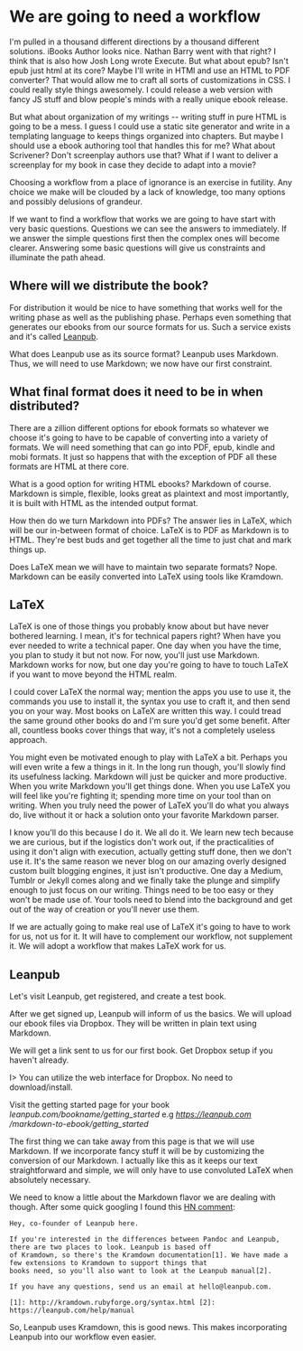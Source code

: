 # We are going to need a workflow

I'm pulled in a thousand different directions by a thousand different solutions. iBooks Author looks nice. Nathan Barry
went with that right? I think that is also how Josh Long wrote Execute. But what about epub? Isn't epub just html at 
its core? Maybe I'll write in HTMl and use an HTML to PDF converter? That would allow me to craft all sorts of
customizations in CSS. I could really style things awesomely. I could release a web version with fancy JS stuff and 
blow people's minds with a really unique ebook release.

But what about organization of my writings -- writing stuff in pure HTML is going to be a mess. I guess I could use a
static site generator and write in a templating language to keeps things organized into chapters. But maybe I should 
use a ebook authoring tool that handles this for me? What about Scrivener? Don't screenplay authors use that? What if 
I want to deliver a screenplay for my book in case they decide to adapt into a movie?

Choosing a workflow from a place of ignorance is an exercise in futility. Any choice we make will be clouded by a lack
of knowledge, too many options and possibly delusions of grandeur.

If we want to find a workflow that works we are going to have start with very basic questions. Questions
we can see the answers to immediately. If we answer the simple questions first then the complex ones will become
clearer. Answering some basic questions will give us constraints and illuminate the path ahead.

## Where will we distribute the book?

For distribution it would be nice to have something that works well for the writing phase as well as the publishing
phase. Perhaps even something that generates our ebooks from our source formats for us. Such a service exists and it's
called [Leanpub](https://leanpub.com).

What does Leanpub use as its source format? Leanpub uses Markdown. Thus, we will need to use Markdown; we now have our
first constraint.

## What final format does it need to be in when distributed?

There are a zillion different options for ebook formats so whatever we choose it's going to have to be capable of
converting into a variety of formats. We will need something that can go into PDF, epub, kindle and mobi formats. It
just so happens that with the exception of PDF all these formats are HTML at there core. 

What is a good option for writing HTML ebooks? Markdown of course. Markdown is simple, flexible, looks great as
plaintext and most importantly, it is built with HTML as the intended output format.

How then do we turn Markdown into PDFs? The answer lies in LaTeX, which will be our in-between format of choice. LaTeX
is to PDF as Markdown is to HTML. They're best buds and get together all the time to just chat and mark things up. 

Does LaTeX mean we will have to maintain two separate formats? Nope. Markdown can be easily converted into LaTeX
using tools like Kramdown.

## LaTeX

LaTeX is one of those things you probably know about but have never bothered learning. I mean, it's for technical
papers right? When have you ever needed to write a technical paper. One day when you have the time, you plan to study 
it but not now. For now, you'll just use Markdown. Markdown works for now, but one day you're going to have to touch 
LaTeX if you want to move beyond the HTML realm.

I could cover LaTeX the normal way; mention the apps you use to use it, the commands you use to install it, the syntax
you use to craft it, and then send you on your way. Most books on LaTeX are written this way. I could tread the same
ground other books do and I'm sure you'd get some benefit. After all, countless books cover things that way, it's not a
completely useless approach. 

You might even be motivated enough to play with LaTeX a bit. Perhaps you will even write a few a things in it. In the
long run though, you'll slowly find its usefulness lacking. Markdown will just be quicker and more productive. When you
write Markdown you'll get things done. When you use LaTeX you will feel like you're fighting it; spending more time on
your tool than on writing. When you truly need the power of LaTeX you'll do what you always do, live without it or hack
a solution onto your favorite Markdown parser.

I know you'll do this because I do it. We all do it. We learn new tech because we are curious, but if the logistics
don't work out, if the practicalities of using it don't align with execution, actually getting stuff done, then we 
don't use it. It's the same reason we never blog on our amazing overly designed custom built blogging engines, it just 
isn't productive. One day a Medium, Tumblr or Jekyll comes along and we finally take the plunge and simplify enough to 
just focus on our writing. Things need to be too easy or they won't be made use of. Your tools need to blend into the
background and get out of the way of creation or you'll never use them.

If we are actually going to make real use of LaTeX it's going to have to work for us, not us for it. It will have to
complement our workflow, not supplement it. We will adopt a workflow that makes LaTeX work for us.

## Leanpub

Let's visit Leanpub, get registered, and create a test book. 

After we get signed up, Leanpub will inform of us the basics. We will upload our ebook files via Dropbox. They will be
written in plain text using Markdown.

We will get a link sent to us for our first book. Get Dropbox setup if you haven't already.

I> You can utilize the web interface for Dropbox. No need to download/install.

Visit the getting started page for your book *leanpub.com/bookname/getting_started* e.g *https://leanpub.com
/markdown-to-ebook/getting_started*

The first thing we can take away from this page is that we will use Markdown. If we incorporate fancy stuff it
will be by customizing the conversion of our Markdown. I actually like this as it keeps our text straightforward and
simple, we will only have to use convoluted LaTeX when absolutely necessary.

We need to know a little about the Markdown flavor we are dealing with though. After some quick googling I found this 
[HN comment](https://news.ycombinator.com/item?id=4998144):

~~~
Hey, co-founder of Leanpub here.

If you're interested in the differences between Pandoc and Leanpub, there are two places to look. Leanpub is based off
of Kramdown, so there's the Kramdown documentation[1]. We have made a few extensions to Kramdown to support things that
books need, so you'll also want to look at the Leanpub manual[2].

If you have any questions, send us an email at hello@leanpub.com.

[1]: http://kramdown.rubyforge.org/syntax.html [2]: https://leanpub.com/help/manual
~~~

So, Leanpub uses Kramdown, this is good news. This makes incorporating Leanpub into our workflow even easier. 

